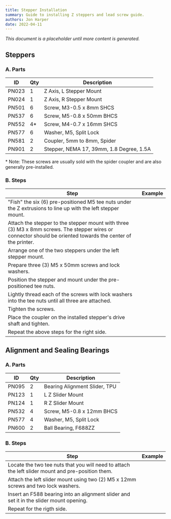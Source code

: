 ```yaml
---
title: Stepper Installation
summary: Guide to installing Z steppers and lead screw guide.
authors: Jon Harper
date: 2022-04-11
---
```


*This document is a placeholder until more content is generated.*

## Steppers

### A. Parts

| ID    | Qty | Description                 |
|-------|-----|-----------------------------|
| PN023 | 1   | Z Axis, L Stepper Mount     |
| PN024 | 1   | Z Axis, R Stepper Mount     |
| PN501 | 6   | Screw, M3-0.5 x 8mm SHCS    |
| PN537 | 6   | Screw, M5-0.8 x 50mm BHCS   |
| PN552 | 4\* | Screw, M4-0.7 x 16mm SHCS   |
| PN577 | 6   | Washer, M5, Split Lock      |
| PN581 | 2   | Coupler, 5mm to 8mm, Spider |
| PN901 | 2   | Stepper, NEMA 17, 39mm, 1.8 Degree, 1.5A |

\* Note: These screws are usually sold with the spider coupler and are also generally pre-installed.
### B. Steps

| Step | Example |
|------|---------|
| "Fish" the six (6) pre-positioned M5 tee nuts under the Z extrusions to line up with the left stepper mount. | |
| Attach the stepper to the stepper mount with three (3) M3 x 8mm screws. The stepper wires or connector should be oriented towards the center of the printer. | |
| Arrange one of the two steppers under the left stepper mount. | |
| Prepare three (3) M5 x 50mm screws and lock washers. | |
| Position the stepper and mount under the pre-positioned tee nuts. | |
| Lightly thread each of the screws with lock washers into the tee nuts until all three are attached. | |
| Tighten the screws. | |
| Place the coupler on the installed stepper's drive shaft and tighten. | |
| Repeat the above steps for the right side. | |

## Alignment and Sealing Bearings

### A. Parts

| ID    | Qty | Description                          |
|-------|-----|--------------------------------------|
| PN095 | 2   | Bearing Alignment Slider, TPU        |
| PN123 | 1   | L Z Slider Mount                     |
| PN124 | 1   | R Z Slider Mount                     |
| PN532 | 4   | Screw, M5-0.8 x 12mm BHCS            |
| PN577 | 4   | Washer, M5, Split Lock               |
| PN600 | 2   | Ball Bearing, F688ZZ                 |


### B. Steps

| Step | Example |
|------|---------|
| Locate the two tee nuts that you will need to attach the left slider mount and pre-position them. | |
| Attach the left slider mount using two (2) M5 x 12mm screws and two lock washers. | |
| Insert an F588 bearing into an alignment slider and set it in the slider mount opening. | |
| Repeat for the rigth side. | |